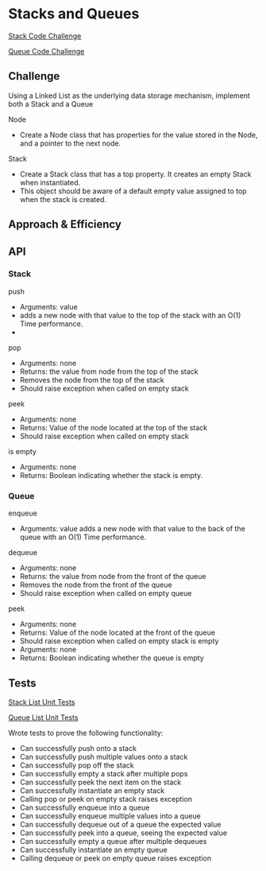 # Stacks and Queues

[Stack Code Challenge](https://github.com/deshondixon/data-structures-and-algorithms/blob/main/python/data_structures/stack.py)

[Queue Code Challenge](https://github.com/deshondixon/data-structures-and-algorithms/blob/main/python/data_structures/stack.py)

## Challenge
<!-- Description of the challenge -->

Using a Linked List as the underlying data storage mechanism, implement both a Stack and a Queue

Node
- Create a Node class that has properties for the value stored in the Node, and a pointer to the next node.

Stack
- Create a Stack class that has a top property. It creates an empty Stack when instantiated.
- This object should be aware of a default empty value assigned to top when the stack is created.

## Approach & Efficiency
<!-- What approach did you take? Why? What is the Big O space/time for this approach? -->

## API
<!-- Description of each method publicly available to your Stack and Queue-->
### Stack

push
- Arguments: value
- adds a new node with that value to the top of the stack with an O(1) Time performance.
-
pop
- Arguments: none
- Returns: the value from node from the top of the stack
- Removes the node from the top of the stack
- Should raise exception when called on empty stack

peek
- Arguments: none
- Returns: Value of the node located at the top of the stack
- Should raise exception when called on empty stack

is empty
- Arguments: none
- Returns: Boolean indicating whether the stack is empty.

### Queue

enqueue
- Arguments: value
adds a new node with that value to the back of the queue with an O(1) Time performance.

dequeue
- Arguments: none
- Returns: the value from node from the front of the queue
- Removes the node from the front of the queue
- Should raise exception when called on empty queue

peek
- Arguments: none
- Returns: Value of the node located at the front of the queue
- Should raise exception when called on empty stack
is empty
- Arguments: none
- Returns: Boolean indicating whether the queue is empty
## Tests

[Stack List Unit Tests](https://github.com/deshondixon/data-structures-and-algorithms/blob/main/python/tests/data_structures/test_stack.py)

[Queue List Unit Tests](https://github.com/deshondixon/data-structures-and-algorithms/blob/main/python/tests/data_structures/test_queue.py)

Wrote tests to prove the following functionality:

- Can successfully push onto a stack
- Can successfully push multiple values onto a stack
- Can successfully pop off the stack
- Can successfully empty a stack after multiple pops
- Can successfully peek the next item on the stack
- Can successfully instantiate an empty stack
- Calling pop or peek on empty stack raises exception
- Can successfully enqueue into a queue
- Can successfully enqueue multiple values into a queue
- Can successfully dequeue out of a queue the expected value
- Can successfully peek into a queue, seeing the expected value
- Can successfully empty a queue after multiple dequeues
- Can successfully instantiate an empty queue
- Calling dequeue or peek on empty queue raises exception
